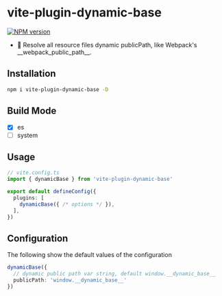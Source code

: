 # vite-plugin-dynamic-base

[![NPM version](https://img.shields.io/npm/v/vite-plugin-dynamic-base?color=a1b858&label=)](https://www.npmjs.com/package/vite-plugin-dynamic-base)

- 🦾 Resolve all resource files dynamic publicPath, like Webpack's \_\_webpack_public_path__.

## Installation

```bash
npm i vite-plugin-dynamic-base -D
```
## Build Mode

- [x] es
- [ ] system

## Usage

```ts
// vite.config.ts
import { dynamicBase } from 'vite-plugin-dynamic-base'

export default defineConfig({
  plugins: [
    dynamicBase({ /* options */ }),
  ],
})
```

## Configuration

The following show the default values of the configuration

```ts
dynamicBase({
  // dynamic public path var string, default window.__dynamic_base__
  publicPath: 'window.__dynamic_base__'
})
```

